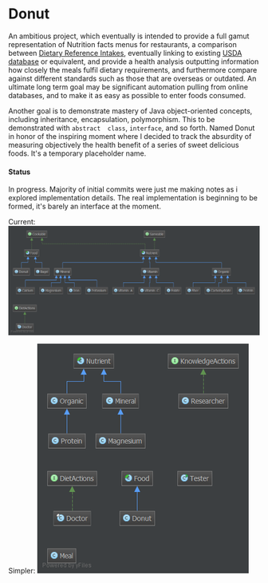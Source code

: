 Donut
=====

An ambitious project, which eventually is intended to provide a full gamut representation of Nutrition facts menus for restaurants, a comparison between [Dietary Reference Intakes](http://www.hc-sc.gc.ca/fn-an/nutrition/reference/index-eng.php),  eventually linking to existing [USDA database](http://ndb.nal.usda.gov/) or equivalent, and provide a health analysis outputting information how closely the meals fulfil dietary requirements, and furthermore compare against different standards such as those that are overseas or outdated. An ultimate long term goal may be significant automation pulling from online databases, and to make it as easy as possible to enter foods consumed.

Another goal is to demonstrate mastery of Java object-oriented concepts, including inheritance, encapsulation, polymorphism. This to be demonstrated with `abstract  class`, `interface`, and so forth.  Named Donut in honor of the inspiring moment where I decided to track the absurdity of measuring objectively the health benefit of a series of sweet delicious foods. It's a temporary placeholder name.

#### Status
In progress. Majority of initial commits were just me making notes as i explored implementation details. The real implementation is beginning to be formed, it's barely an interface at the moment.

Current:
![readme image][3]

Simpler:
![readme image][1]

  [1]: https://raw.githubusercontent.com/nastajus/Donut/master/diagram.png
  [2]: https://raw.githubusercontent.com/nastajus/Donut/master/diagram2.png
  [3]: https://raw.githubusercontent.com/nastajus/Donut/master/diagram3.png
